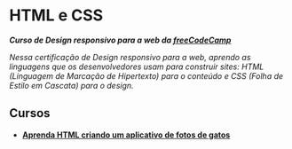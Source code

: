 # HTML e CSS

***Curso de Design responsivo para a web da [freeCodeCamp](https://www.freecodecamp.org/portuguese/learn/2022/responsive-web-design/)***

*Nessa certificação de Design responsivo para a web, aprendo as linguagens que os desenvolvedores usam para construir sites: HTML (Linguagem de Marcação de Hipertexto) para o conteúdo e CSS (Folha de Estilo em Cascata) para o design.*

## Cursos
* **[Aprenda HTML criando um aplicativo de fotos de gatos](./appCats.html)**